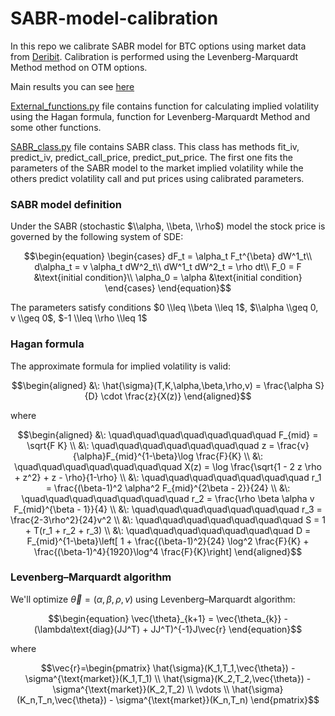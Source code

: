 # SABR-model-calibration
In this repo we calibrate SABR model for BTC options using market data from [Deribit](https://www.deribit.com/). 
Calibration is performed using the Levenberg-Marquardt Method method on OTM options.

Main results you can see [here](https://github.com/AgafonovGrigory/SABR-model-calibration/blob/main/SABR_calibration.ipynb)

[External_functions.py](https://github.com/AgafonovGrigory/SABR-model-calibration/blob/main/external_functions.py) file contains function for calculating 
implied volatility using the Hagan formula, function for Levenberg-Marquardt Method and some other functions. 

[SABR_class.py](https://github.com/AgafonovGrigory/SABR-model-calibration/blob/main/SABR_class.py) file contains SABR class. This class has methods fit_iv, predict_iv, predict_call_price, predict_put_price. The first one fits the parameters of the SABR model to the market implied volatility while the others predict volatility call and put prices using calibrated parameters.

### SABR model definition
Under the SABR (stochastic $\\alpha, \\beta, \\rho$) model the stock price is governed by the following system of SDE:
```math
\begin{equation}
 \begin{cases}
   dF_t = \alpha_t F_t^{\beta} dW^1_t\\
   d\alpha_t = v \alpha_t dW^2_t\\
   dW^1_t dW^2_t = \rho dt\\
   F_0 = F &\text{initial condition}\\
   \alpha_0 = \alpha &\text{initial condition}
 \end{cases}
\end{equation}
```
The parameters satisfy conditions $0 \\leq \\beta \\leq 1$, $\\alpha \\geq 0, v \\geq 0$, $-1 \\leq \\rho \\leq 1$

### Hagan formula
The approximate formula for implied volatility is valid:
```math
\begin{aligned}
  &\: \hat{\sigma}(T,K,\alpha,\beta,\rho,v) = \frac{\alpha S}{D} \cdot \frac{z}{X(z)}
\end{aligned}
```
where 
```math
\begin{aligned}
 &\: \quad\quad\quad\quad\quad\quad\quad F_{mid} = \sqrt{F K} \\
 &\: \quad\quad\quad\quad\quad\quad\quad z = \frac{v}{\alpha}F_{mid}^{1-\beta}\log \frac{F}{K} \\
 &\: \quad\quad\quad\quad\quad\quad\quad X(z) = \log \frac{\sqrt{1 - 2 z \rho + z^2} + z - \rho}{1-\rho} \\
 &\: \quad\quad\quad\quad\quad\quad\quad r_1 = \frac{(\beta-1)^2 \alpha^2 F_{mid}^{2\beta - 2}}{24} \\
 &\: \quad\quad\quad\quad\quad\quad\quad r_2 = \frac{\rho \beta \alpha v F_{mid}^{\beta - 1}}{4} \\
 &\: \quad\quad\quad\quad\quad\quad\quad r_3 = \frac{2-3\rho^2}{24}v^2 \\
 &\: \quad\quad\quad\quad\quad\quad\quad S = 1 + T(r_1 + r_2 + r_3) \\
 &\: \quad\quad\quad\quad\quad\quad\quad D = F_{mid}^{1-\beta}\left[ 1 + \frac{(\beta-1)^2}{24} \log^2 \frac{F}{K} + \frac{(\beta-1)^4}{1920}\log^4 \frac{F}{K}\right]
\end{aligned}
```
### Levenberg–Marquardt algorithm
We'll optimize $\vec{\theta} = (\alpha,\beta,\rho,v)$ using Levenberg–Marquardt algorithm:
```math
\begin{equation}
     \vec{\theta}_{k+1} = \vec{\theta_{k}} - (\lambda\text{diag}(JJ^T) + JJ^T)^{-1}J\vec{r}
\end{equation}
```
where
```math
\vec{r}=\begin{pmatrix} \hat{\sigma}(K_1,T_1,\vec{\theta}) - \sigma^{\text{market}}(K_1,T_1) \\ \hat{\sigma}(K_2,T_2,\vec{\theta}) - \sigma^{\text{market}}(K_2,T_2)  \\ \vdots \\ \hat{\sigma}(K_n,T_n,\vec{\theta}) - \sigma^{\text{market}}(K_n,T_n)  \end{pmatrix}
```

